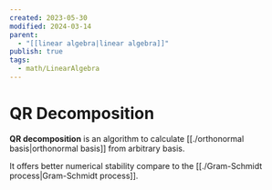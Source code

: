 ```yaml
---
created: 2023-05-30
modified: 2024-03-14
parent:
  - "[[linear algebra|linear algebra]]"
publish: true
tags:
  - math/LinearAlgebra
---
```


# QR Decomposition

**QR decomposition** is an algorithm to calculate [[./orthonormal basis|orthonormal basis]] from arbitrary basis.

It offers better numerical stability compare to the [[./Gram-Schmidt process|Gram-Schmidt process]].